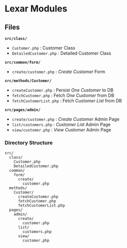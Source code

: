 # Lexar Modules

## Files

**`src/class/`**
* `Customer.php` : Customer Class
* `DetailedCustomer.php` : Detailed Customer Class

**`src/common/form/`**
* `create/customer.php` : *Create Customer* Form

**`src/methods/Customer/`**
* `createCustomer.php` : Persist *One Customer* to DB
* `fetchCustomer.php` : Fetch *One Customer* from DB
* `fetchCustomerList.php` : Fetch *Customer List* from DB

**`src/pages/admin/`**
* `create/customer.php` : *Create Customer* Admin Page
* `list/customers.php` : *Customer List* Admin Page
* `view/customer.php` : *View Customer* Admin Page

### Directory Structure

```
src/
  class/
    Customer.php
    DetailedCustomer.php
  common/
    form/
      create/
        customer.php
  methods/
    Customer/
      createCustomer.php
      fetchCustomer.php
      fetchCustomerList.php
  pages/
    admin/
      create/
        customer.php
      list/
        customers.php
      view/
        customer.php
```